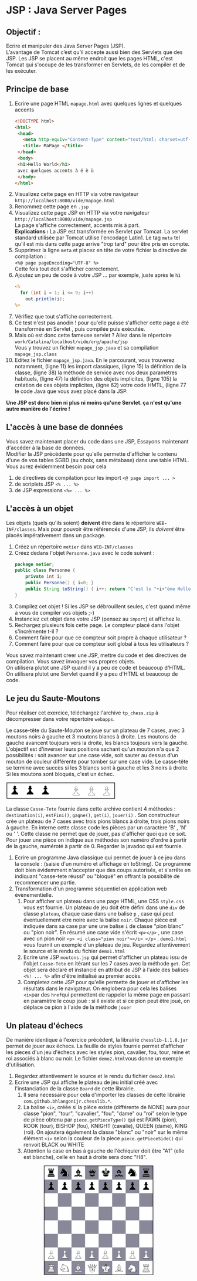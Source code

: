 # JSP : Java Server Pages

## Objectif :

Ecrire et manipuler des Java Server Pages (JSP).  
L’avantage de Tomcat c’est qu’il accepte aussi bien des Servlets que des JSP. Les JSP se placent au même endroit que les pages HTML, c'est Tomcat qui s'occupe de les transformer en Servlets, de les compiler et de les exécuter.

## Principe de base

1. Ecrire une page HTML `mapage.html` avec quelques lignes et quelques accents
    ```html
    <!DOCTYPE html>
    <html>
     <head>
       <meta http-equiv="Content-Type" content="text/html; charset=utf-8"/>
       <title> MaPage </title>
     </head>
     <body>
     <h1>Hello World</h1>
     avec quelques accents à é è ù
     </body>
    </html>
    ```
1. Visualizez cette page en HTTP via votre navigateur `http://localhost:8080/vide/mapage.html`
1. Renommez cette page en `.jsp`
1. Visualizez cette page JSP en HTTP via votre navigateur `http://localhost:8080/vide/mapage.jsp`  
La page s'affiche correctement, accents mis à part.  
**Explications :** La JSP est transformée en Servlet par Tomcat. La servlet standard utilisée par Tomcat utilise l'encodage Latin1. Le tag `meta` tel qu'il est mis dans cette page arrive "trop tard" pour être pris en compte.
1. Supprimez la ligne `meta` et placez en tête de votre fichier la directive de compilation :  
`<%@ page pageEncoding="UTF-8" %>`  
Cette fois tout doit s'afficher correctement.
1. Ajoutez un peu de code à votre JSP ... par exemple, juste après le `h1`
    ```jsp
    <% 
      for (int i = 1; i <= 9; i++) 
        out.println(i); 
    %>
    ```
1. Vérifiez que tout s'affiche correctement.
1. Ce test n'est pas anodin ! pour qu'elle puisse s'afficher cette page a été transformée en Servlet , puis compilée puis exécutée. 
1. Mais où est donc cette fameuse servlet ? Allez dans le répertoire  
`work/Catalina/localhost/vide/org/apache/jsp`  
Vous y trouvez un fichier `mapage_jsp.java` et sa compilation `mapage_jsp.class`
1. Editez le fichier `mapage_jsp.java`. En le parcourant, vous trouverez notamment, (ligne 11) les import classiques, (ligne 15) la définition de la classe, (ligne 38) la méthode de service avec nos deux paramètres habituels, (ligne 47) la définition des objets implicites, (ligne 105) la création de ces objets implicites, (ligne 62) votre code HMTL, (ligne 77 le code Java que vous avez placé dans la JSP.

**Une JSP est donc bien ni plus ni moins qu'une Servlet. ça n'est qu'une autre manière de l'écrire !**

<p style="page-break-after: always;"/>

## L'accès à une base de données

Vous savez maintenant placer du code dans une JSP, Essayons maintenant d'accéder à la base de données.  
Modifier la JSP précédente pour qu'elle permette d'afficher le contenu d'une de vos tables SGBD (au choix, sans métabase) dans une table HTML. Vous aurez évidemment besoin pour cela
   1. de directives de compilation pour les import `<@ page import ... >`
   1. de scriplets JSP `<% ... %>`
   1. de JSP expressions `<%= ... %>`


## L'accès à un objet

Les objets (quels qu'ils soient) **doivent** être dans le répertoire `WEB-INF/classes`. Mais pour pouvoir être référencés d'une JSP, ils *doivent* être placés impérativement dans un package.

1. Créez un répertoire `metier` dans `WEB-INF/classes`
1. Créez dedans l'objet `Personne.java` avec le code suivant :  
    ```java
    package metier;
    public class Personne {
        private int i;
        public Personne() { i=0; }
        public String toString() { i++; return "C'est le "+i+"ème Hello World !"; }
    }
    ```
1. Compilez cet objet ! Si les JSP se débrouillent seules, c'est quand même à vous de compiler vos objets ;-)
1. Instanciez cet objet dans votre JSP (pensez au `import`) et affichez le.
1. Rechargez plusieurs fois cette page. Le compteur placé dans l'objet s'incrémente t-il ?
  1. Comment faire pour que ce compteur soit propre à chaque utilisateur ?
  1. Comment faire pour que ce compteur soit global à tous les utilisateurs ?

Vous savez maintenant creer une JSP, mettre du code et des directives de compilation. Vous savez invoquer vos propres objets.  
On utilisera plutot une JSP quand il y a peu de code et beaucoup d'HTML.  
On utilisera plutot une Servlet quand il y a peu d'HTML et beaucoup de code.


## Le jeu du Saute-Moutons

Pour réaliser cet exercice, téléchargez l'archive `tp_chess.zip` à décompresser dans votre répertoire `webapps`.

Le casse-tête du Saute-Mouton se joue sur un plateau de 7 cases, avec 3 moutons noirs à gauche et 3 moutons blancs à droite. Les moutons de gauche avancent toujours vers la droite, les blancs toujours vers la gauche. L'objectif est d'inverser leurs positions sachant qu'un mouton n'a que 2 possibilités : soit avancer sur une case vide, soit sauter au dessus d'un mouton de couleur différente pour tomber sur une case vide. Le casse-tête se termine avec succès si les 3 blancs sont à gauche et les 3 noirs à droite. Si les moutons sont bloqués, c'est un échec.

<img src="moutons.png" alt="image du saute-moutons" width="300"/>

La classe `Casse-Tete` fournie dans cette archive contient 4 méthodes : `destination(i)`, `estFini()`, `gagne()`, `get(i)`, `jouer(i)` . Son constructeur crée un plateau de 7 cases  avec trois pions blancs à droite, trois pions noirs à gauche. En interne cette classe code les pièces par un caractère 'B' , 'N' ou ' '. Cette classe ne permet que de jouer, pas d'afficher quoi que ce soit. Pour jouer une pièce on indique aux méthodes son numéro d'ordre à partir de la gauche, numéroté à partir de 0. Regarder la javadoc qui est fournie.
1. Ecrire un programme Java classique qui permet de jouer à ce jeu dans la console : (saisie d'un numéro et affichage en toString). Ce programme doit bien évidemment n'accepter que des coups autorisés, et s'arrête en indiquant "casse-tete réussi" ou "bloqué" en offrant la possibilité de recommencer une partie.
2. Transformation d'un programme séquentiel en application web évènementielle.
    1. Pour afficher un plateau dans une page HTML, une CSS `style.css` vous est fournie. Un plateau de jeu doit être défini dans une `div` de classe `plateau`,  chaque case dans une balise `p` , case qui peut éventuellement etre noire avec la balise `noir`. Chaque pièce est indiquée dans sa case par une une balise `i` de classe "pion blanc" ou "pion noir".
En résumé une case vide s'écrit `<p></p>` , une case avec un pion noir `<p> <i class="pion noir"></i> </p>` . `demo1.html` vous fournit un exemple d'un plateau de jeu.
Regardez attentivement le source et le rendu du fichier `demo1.html`
    2. Ecrire une JSP `moutons.jsp` qui permet d'afficher un plateau issu de l'objet `Casse-Tete` en itérant sur les 7 cases avec la méthode `get`. Cet objet sera déclaré et instancié en attribut de JSP à l'aide des balises `<%! ... %>` afin d'être initialisé au premier accès.
    3. Completez cette JSP pour qu'elle permette de jouer et d'afficher les résultats dans le navigateur. On englobera pour cela les balises `<i>`par des `href`qui permettent de rappeler la même page en passant en paramètre le coup joué : si il existe et si ce pion peut être joué, on déplace ce pion à l'aide de la méthode `jouer`

## Un plateau d'échecs

De manière identique à l'exercice précédent, la librairie `chesslib-1.1.8.jar` permet de jouer aux échecs. La feuille de styles fournie permet d'afficher les pieces d'un jeu d'échecs avec les styles pion, cavalier, fou, tour, reine et roi associés à blanc ou noir. Le fichier `demo2.html`vous donne un exemple d'utilisation.
1. Regardez attentivement le source et le rendu du fichier `demo2.html`
1. Ecrire une JSP qui affiche le plateau de jeu initial créé avec l'instanciation de la classe `Board` de cette librairie. 
   1. Il sera necessaire pour cela d'importer les classes de cette librairie `com.github.bhlangonijr.chesslib.*`. 
   1. La balise `<i>`, créée si la pièce existe (différente de NONE) aura pour classe "pion", "tour", "cavalier", "fou", "dame" ou "roi" selon le type de pièce obtenu par `piece.getPieceType()` qui est PAWN (pion), ROOK (tour), BISHOP (fou), KNIGHT (cavalie), QUEEN (dame), KING (roi). On ajoutera également la classe "blanc" ou "noir" sur le même élément `<i>` selon la couleur de la piece `piece.getPieceSide()` qui renvoit BLACK ou WHITE
   1. Attention la case en bas à gauche de l'échiquier doit être "A1" (elle est blanche), celle en haut à droite sera donc "H8".
   
<center><img src="chess.png" alt="image du plateau d'échecs" width="300"/></center>
